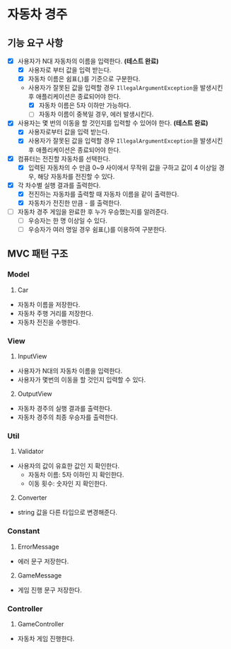 # 자동차 경주

## 기능 요구 사항
- [x] 사용자가 N대 자동차의 이름을 입력한다. **(테스트 완료)**
  - [x] 사용자로 부터 값을 입력 받는다.
  - [x] 자동차 이름은 쉼표(,)를 기준으로 구분한다.
  - 사용자가 잘못된 값을 입력할 경우 `IllegalArgumentException`을 발생시킨 후 애플리케이션은 종료되어야 한다.
    - [x] 자동차 이름은 5자 이하만 가능하다.
    - [ ] 자동차 이름이 중복일 경우, 에러 발생시킨다.
- [x] 사용자는 몇 번의 이동을 할 것인지를 입력할 수 있어야 한다. **(테스트 완료)**
  - [x] 사용자로부터 값을 입력 받는다. 
  - [x] 사용자가 잘못된 값을 입력할 경우 `IllegalArgumentException`을 발생시킨 후 애플리케이션은 종료되어야 한다.
- [x] 컴퓨터는 전진할 자동차를 선택한다.
  - [x] 입력된 자동차의 수 만큼 0~9 사이에서 무작위 값을 구하고 값이 4 이상일 경우, 해당 자동차를 전진할 수 있다.
- [x] 각 차수별 실행 결과를 출력한다.
  - [x] 전진하는 자동차를 출력할 때 자동차 이름을 같이 출력한다.
  - [x] 자동차가 전진한 만큼 - 를 출력한다.
- [ ] 자동차 경주 게임을 완료한 후 누가 우승했는지를 알려준다.
  - [ ] 우승자는 한 명 이상일 수 있다.
  - [ ] 우승자가 여러 명일 경우 쉼표(,)를 이용하여 구분한다.

## MVC 패턴 구조
### Model
1. Car 
- 자동차 이름을 저장한다.
- 자동차 주행 거리를 저장한다.
- 자동차 전진을 수행한다.

### View
1. InputView
- 사용자가 N대의 자동차 이름을 입력한다.
- 사용자가 몇번의 이동을 할 것인지 입력할 수 있다.

2. OutputView
- 자동차 경주의 실행 결과를 출력한다.
- 자동차 경주의 최종 우승자를 출력한다.

### Util
1. Validator
- 사용자의 값이 유효한 값인 지 확인한다.
  - 자동차 이름: 5자 이하인 지 확인한다. 
  - 이동 횟수: 숫자인 지 확인한다.
2. Converter
- string 값을 다른 타입으로 변경해준다.

### Constant
1. ErrorMessage
- 에러 문구 저장한다.

2. GameMessage
- 게임 진행 문구 저장한다.

### Controller
1. GameController
- 자동차 게임 진행한다.